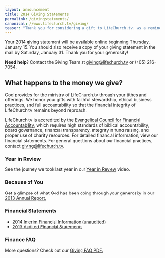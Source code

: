 ```yaml
---
layout: announcement
title: 2014 Giving Statements
permalink: /givingstatements/
canonical: //www.lifechurch.tv/giving/
teaser: "Thank you for considering a gift to LifeChurch.tv. As a reminder, all 2014 year-end gifts must be received at a campus, online, or postmarked by Wednesday, December 31. Questions? Contact the Giving Team at giving@lifechurch.tv or (405) 216-7054."
---
```

Your 2014 giving statement will be available online beginning Thursday, January 15. You should also receive a copy of your giving statement in the mail by Saturday, January 31. Thank you for your generosity!

<strong>Need help?</strong> Contact the Giving Team at <a href="mailto:giving@lifechurch.tv">giving@lifechurch.tv</a> or (405) 216-7054.

## What happens to the money we give?

God provides for the ministry of LifeChurch.tv through your tithes and offerings. We honor your gifts with faithful stewardship, ethical business practices, and full accountability so that the financial integrity of LifeChurch.tv remains beyond reproach.

LifeChurch.tv is accredited by the <a href="http://www.ecfa.org" target="_blank">Evangelical Council for Financial Accountability<i class="icon icon-window"></i></a>, which requires high standards of biblical accountability, board governance, financial transparency, integrity in fund raising, and proper use of charity resources. For detailed financial information, view our financial statements. For general questions about our financial practices, contact <a href="mailto:giving@lifechurch.tv">giving@lifechurch.tv</a>.

### Year in Review

See the journey we took last year in our <a href="https://www.youtube.com/watch?v=k833p0qScg0" target="_blank" onclick="ga('send', 'event', 'Giving', 'Click', 'Year in Review');">Year in Review<i class="icon icon-window"></i></a> video.

### Because of You

Get a glimpse of what God has been doing through your generosity in our <a href="http://becauseofyou.lifechurch.tv/2013-annual-report" target="_blank">2013 Annual Report.<i class="icon icon-window"></i></a>

### Financial Statements

* <a href="https://s3.amazonaws.com/lctv-site/downloads/giving/Giving-Financial-Statements-2014-Unaudited-Updated.pdf" target="_blank" onclick="ga('send', 'event', 'Giving', 'Download', '2014 Finance Statements');">2014 Interim Financial Information (unaudited) <i class="icon icon-file"></i></a>
* <a href="https://s3.amazonaws.com/lctv-site/downloads/giving/Giving-Financial-Statements-2013.pdf" target="_blank" onclick="ga('send', 'event', 'Giving', 'Download', '2013 Finance Statements');">2013 Audited Financial Statements <i class="icon icon-file"></i></a>

### Finance FAQ

More questions? Check out our <a href="https://s3.amazonaws.com/lctv-site/downloads/giving/Giving-FAQ.pdf" target="_blank" onclick="ga('send', 'event', 'Giving', 'Download', 'Download FAQ');">Giving FAQ PDF. <i class="icon icon-file"></i></a>
